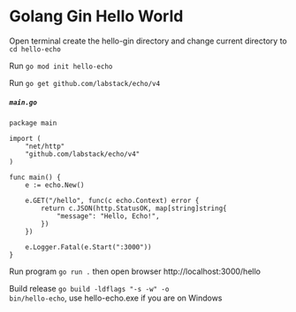 # Golang Gin Hello World

Open terminal create the hello-gin directory and change current directory to <code>cd hello-echo</code>

Run <code>go mod init hello-echo</code>

Run <code>go get github.com/labstack/echo/v4</code>

<h5><strong><code>main.go</code></strong></h5>

```golang
package main

import (
	"net/http"
	"github.com/labstack/echo/v4"
)

func main() {
	e := echo.New()

	e.GET("/hello", func(c echo.Context) error {
		return c.JSON(http.StatusOK, map[string]string{
			"message": "Hello, Echo!",
		})
	})

	e.Logger.Fatal(e.Start(":3000"))
}
```

Run program <code>go run .</code> then open browser http://localhost:3000/hello

Build release <code>go build -ldflags "-s -w" -o bin/hello-echo</code>, use hello-echo.exe if you are on Windows
